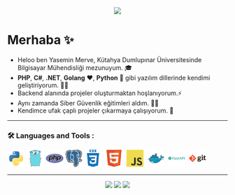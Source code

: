 <div align="center"><img src="https://gifdb.com/images/high/cartoon-character-louise-belcher-coding-is-fun-ctmkcciuc1gyxos2.gif" width="500" /></div>

# Merhaba ✨
- Heloo ben Yasemin Merve, Kütahya Dumlupınar Üniversitesinde Bilgisayar Mühendisliği mezunuyum. 🎓
- **PHP**, **C#**, **.NET**, **Golang** :heart:, **Python** :sparkling_heart: gibi yazılım dillerinde kendimi geliştiriyorum. 👩‍💻
- Backend alanında projeler oluşturmaktan hoşlanıyorum.:zap:
- Aynı zamanda Siber Güvenlik eğitimleri aldım. 👩‍💻
- Kendimce ufak çaplı projeler çıkarmaya çalışıyorum. 🧾
---
### :hammer_and_wrench: Languages and Tools :
<div>
  <img src="https://github.com/devicons/devicon/blob/master/icons/python/python-original.svg" title="Python" **alt="Python" width="40" height="40"/>
  <img src="https://github.com/devicons/devicon/blob/master/icons/go/go-original.svg" title="Golang" **alt="Golang" width="40" height="40"/>
  <img src="https://github.com/devicons/devicon/blob/master/icons/php/php-original.svg" title="Php" **alt="Php" width="40" height="40"/>
  <img src="https://github.com/devicons/devicon/blob/master/icons/postgresql/postgresql-original.svg" title="PostgreSql" **alt="PostgreSql" width="40" height="40"/>
  <img src="https://github.com/devicons/devicon/blob/master/icons/css3/css3-plain-wordmark.svg"  title="CSS3" alt="CSS" width="40" height="40"/>&nbsp;
  <img src="https://github.com/devicons/devicon/blob/master/icons/html5/html5-original.svg" title="HTML5" alt="HTML" width="40" height="40"/>&nbsp;
  <img src="https://github.com/devicons/devicon/blob/master/icons/javascript/javascript-original.svg" title="JavaScript" alt="JavaScript" width="40" height="40"/>&nbsp;
  <img src="https://github.com/devicons/devicon/blob/master/icons/docker/docker-original.svg" title="Docker" alt="Docker" width="40" height="40"/>&nbsp;
  <img src="https://github.com/devicons/devicon/blob/master/icons/fastapi/fastapi-original-wordmark.svg" title="Fastapi"  alt="Fastapi" width="40" height="40"/>&nbsp;
  <img src="https://github.com/devicons/devicon/blob/master/icons/git/git-original-wordmark.svg" title="Git" **alt="Git" width="40" height="40"/>
</div>

---

<div align="center">
  <img src="https://media.tenor.com/W0DwukIXlskAAAAd/programming.gif" width="200" />
  <img src="https://media.tenor.com/azZCJ2YpsGgAAAAi/programming.gif" width="200" />
  <img src="https://media.tenor.com/97gs87bOyQAAAAAM/debugging-programming.gif" width="200" />
</div>


